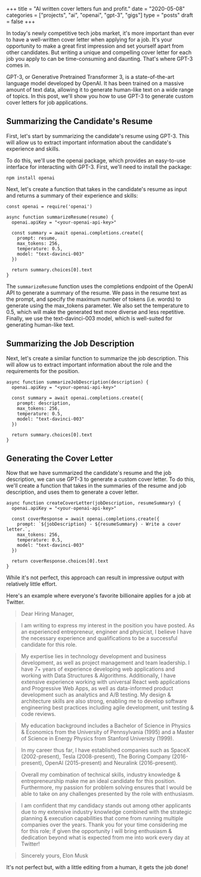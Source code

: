+++
title = "AI written cover letters fun and profit."
date = "2020-05-08"
categories = ["projects", "ai", "openai", "gpt-3", "gigs"]
type = "posts"
draft = false
+++

In today's newly competitive tech jobs market, it's more important than ever to have a well-written cover letter when applying for a job. It's your opportunity to make a great first impression and set yourself apart from other candidates. But writing a unique and compelling cover letter for each job you apply to can be time-consuming and daunting. That's where GPT-3 comes in.

GPT-3, or Generative Pretrained Transformer 3, is a state-of-the-art language model developed by OpenAI. It has been trained on a massive amount of text data, allowing it to generate human-like text on a wide range of topics. In this post, we'll show you how to use GPT-3 to generate custom cover letters for job applications.

## Summarizing the Candidate's Resume

First, let's start by summarizing the candidate's resume using GPT-3. This will allow us to extract important information about the candidate's experience and skills.

To do this, we'll use the openai package, which provides an easy-to-use interface for interacting with GPT-3. First, we'll need to install the package:

```
npm install openai
```

Next, let's create a function that takes in the candidate's resume as input and returns a summary of their experience and skills:

```
const openai = require('openai')

async function summarizeResume(resume) {
  openai.apiKey = "<your-openai-api-key>"
  
  const summary = await openai.completions.create({
    prompt: resume,
    max_tokens: 256,
    temperature: 0.5,
    model: "text-davinci-003"
  })

  return summary.choices[0].text
}
```

The `summarizeResume` function uses the completions endpoint of the OpenAI API to generate a summary of the resume. We pass in the resume text as the prompt, and specify the maximum number of tokens (i.e. words) to generate using the max_tokens parameter. We also set the temperature to 0.5, which will make the generated text more diverse and less repetitive. Finally, we use the text-davinci-003 model, which is well-suited for generating human-like text.

## Summarizing the Job Description

Next, let's create a similar function to summarize the job description. This will allow us to extract important information about the role and the requirements for the position.

```
async function summarizeJobDescription(description) {
  openai.apiKey = "<your-openai-api-key>"
  
  const summary = await openai.completions.create({
    prompt: description,
    max_tokens: 256,
    temperature: 0.5,
    model: "text-davinci-003"
  })

  return summary.choices[0].text
}
```

## Generating the Cover Letter

Now that we have summarized the candidate's resume and the job description, we can use GPT-3 to generate a custom cover letter. To do this, we'll create a function that takes in the summaries of the resume and job description, and uses them to generate a cover letter.

```
async function createCoverLetter(jobDescription, resumeSummary) {
  openai.apiKey = "<your-openai-api-key>"
  
  const coverResponse = await openai.completions.create({
    prompt: `${jobDescription} - ${resumeSummary} - Write a cover letter.`,
    max_tokens: 256,
    temperature: 0.5,
    model: "text-davinci-003"
  })

  return coverResponse.choices[0].text
}
```

While it's not perfect, this approach can result in impressive output with relatively little effort.

Here's an example where everyone's favorite billionaire applies for a job at Twitter.

> Dear Hiring Manager, 

> I am writing to express my interest in the position you have posted. As an experienced entrepreneur, engineer and physicist, I believe I have the necessary experience and qualifications to be a successful candidate for this role. 

> My expertise lies in technology development and business development, as well as project management and team leadership. I have 7+ years of experience developing web applications and working with Data Structures & Algorithms. Additionally, I have extensive experience working with universal React web applications and Progressive Web Apps, as well as data-informed product development such as analytics and A/B testing. My design & architecture skills are also strong, enabling me to develop software engineering best practices including agile development, unit testing & code reviews.

> My education background includes a Bachelor of Science in Physics & Economics from the University of Pennsylvania (1995) and a Master of Science in Energy Physics from Stanford University (1999). 

> In my career thus far, I have established companies such as SpaceX (2002-present), Tesla (2008-present), The Boring Company (2016-present), OpenAI (2015-present) and Neuralink (2016-present).

> Overall my combination of technical skills, industry knowledge & entrepreneurship make me an ideal candidate for this position. Furthermore, my passion for problem solving ensures that I would be able to take on any challenges presented by the role with enthusiasm.

> I am confident that my candidacy stands out among other applicants due to my extensive industry knowledge combined with the strategic planning & execution capabilities that come from running multiple companies over the years. Thank you for your time considering me for this role; if given the opportunity I will bring enthusiasm & dedication beyond what is expected from me into work every day at Twitter! 

> Sincerely yours, 
> Elon Musk


It's not perfect but, with a little editing from a human, it gets the job done!
